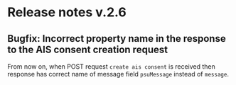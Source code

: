 # Release notes v.2.6


## Bugfix: Incorrect property name in the response to the AIS consent creation request
From now on, when POST request `create ais consent` is received then response has correct name of message field `psuMessage` instead of `message`.
